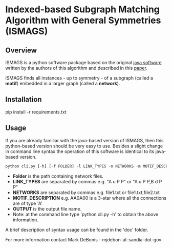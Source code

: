 # Indexed-based Subgraph Matching Algorithm with General Symmetries (ISMAGS)

## Overview

ISMAGS is a python software package based on the original [java software](https://github.com/biointec/ismags) written by the authors of this algorithm and described in this [paper](https://journals.plos.org/plosone/article?id=10.1371/journal.pone.0097896).

ISMAGS finds all instances - up to symmetry - of a subgraph (called a **motif**) embedded in a larger graph (called a **network**).

## Installation

pip install -r requirements.txt

## Usage

If you are already familiar with the java-based version of ISMAGS, then this python-based version should be very easy to use. Besides a slight change in command line syntax the operation of this software is identical to its java-based version.

```python
python cli.py [-h] [-f FOLDER] -l LINK_TYPES -n NETWORKS -m MOTIF_DESCRIPTION -o OUTPUT
```

- **Folder** is the path containing network files.
- **LINK_TYPES** are separated by commas e.g. \"A u P P\" or \"A u P P,B d P P\"
- **NETWORKS** are separated by commas e.g. file1.txt or file1.txt,file2.txt
- **MOTIF_DESCRIPTION** e.g. AA0A00 is a 3-star where all the connections are of type 'A'
- **OUTPUT** is the output file name.
- Note: at the command line type 'python cli.py -h' to obtain the above information.

A brief description of syntax usage can be found in the 'doc' folder.

For more information contact Mark DeBonis - mjdebon-at-sandia-dot-gov
